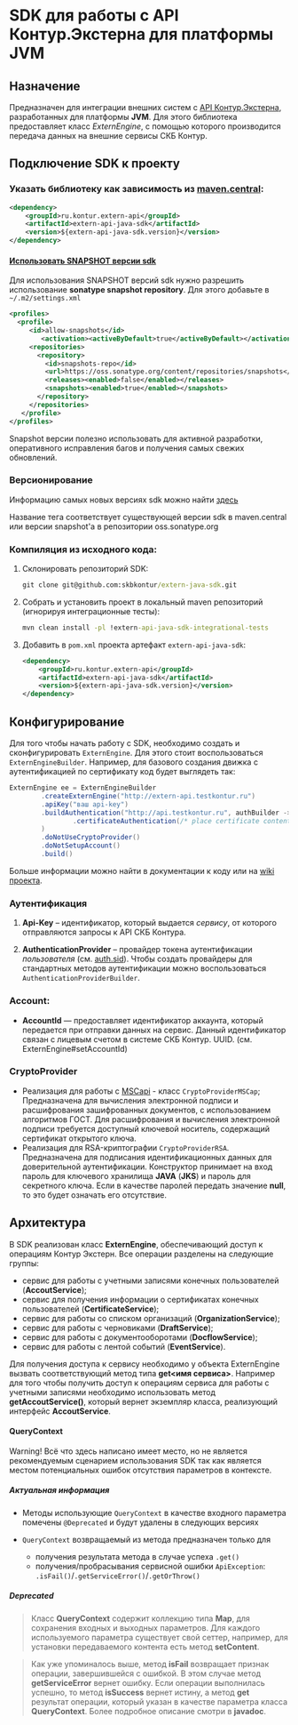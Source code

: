 # SDK для работы с API Контур.Экстерна для платформы JVM

## Назначение
Предназначен для интеграции внешних систем с [API Контур.Экстерна](https://github.com/skbkontur/extern-api-docs), разработанных для платформы **JVM**. Для этого библиотека предоставляет класс *ExternEngine*, с помощью которого производится передача данных на внешние сервисы СКБ Контур.

## Подключение SDK к проекту

### Указать библиотеку как зависимость из [maven.central](https://mvnrepository.com/artifact/ru.kontur.extern-api/extern-api-java-sdk):

```xml
<dependency>
    <groupId>ru.kontur.extern-api</groupId>
    <artifactId>extern-api-java-sdk</artifactId>
    <version>${extern-api-java-sdk.version}</version>
</dependency>
```

#### [Использовать SNAPSHOT версии sdk](https://stackoverflow.com/questions/7715321/how-to-download-snapshot-version-from-maven-snapshot-repository)

Для использования SNAPSHOT версий sdk нужно разрешить использование **sonatype snapshot repository**.
Для этого добавьте в ` ~/.m2/settings.xml`
```xml
<profiles>
  <profile>
     <id>allow-snapshots</id>
        <activation><activeByDefault>true</activeByDefault></activation>
     <repositories>
       <repository>
         <id>snapshots-repo</id>
         <url>https://oss.sonatype.org/content/repositories/snapshots</url>
         <releases><enabled>false</enabled></releases>
         <snapshots><enabled>true</enabled></snapshots>
       </repository>
     </repositories>
   </profile>
</profiles>
```

Snapshot версии полезно использовать для активной разработки, оперативного исправления багов
и получения самых свежих обновлений. 

### Версионирование

Информацию самых новых версиях sdk можно найти [здесь](https://github.com/skbkontur/extern-java-sdk/releases) 

Название тега соответствует существующей версии sdk в maven.central или версии snapshot'а в
репозитории oss.sonatype.org

### Компиляция из исходного кода:

1. Склонировать репозиторий SDK:
    ```cmd
    git clone git@github.com:skbkontur/extern-java-sdk.git
    ```
    
1. Собрать и установить проект в локальный maven репозиторий (игнорируя интеграционные тесты):
    ```cmd
    mvn clean install -pl !extern-api-java-sdk-integrational-tests
    ```
    
1. Добавить в `pom.xml` проекта артефакт `extern-api-java-sdk`:
    ```xml
    <dependency>
        <groupId>ru.kontur.extern-api</groupId>
        <artifactId>extern-api-java-sdk</artifactId>
        <version>${extern-api-java-sdk.version}</version>
    </dependency>
    ```

## Конфигурирование
Для того чтобы начать работу с SDK, необходимо создать и сконфигурировать `ExternEngine`.
Для этого стоит воспользоваться `ExternEngineBuilder`.
Например, для базового создания движка с аутентификацией по сертификату код будет выглядеть так:

```java
ExternEngine ee = ExternEngineBuilder
        .createExternEngine("http://extern-api.testkontur.ru")
        .apiKey("ваш api-key")
        .buildAuthentication("http://api.testkontur.ru", authBuilder -> authBuilder
                .certificateAuthentication(/* place certificate content here */)
        )
        .doNotUseCryptoProvider()
        .doNotSetupAccount()
        .build()
```

Больше информации можно найти в документации к коду или на [wiki проекта](https://github.com/skbkontur/extern-java-sdk/wiki/Get-started-%5Bsince-1.6%5D).

### Аутентификация

1. **Api-Key** – идентификатор, который выдается *сервису*, от которого отправляются запросы к API СКБ Контура.

2. **AuthenticationProvider** – провайдер токена аутентификации *пользователя*
    (см. [auth.sid](https://docs-ke.readthedocs.io/ru/latest/auth/index.html)). Чтобы создать провайдеры для
    стандартных методов аутентификации можно воспользоваться `AuthenticationProviderBuilder`.

### Account:

- **AccountId** — предоставляет идентификатор аккаунта, который передается при отправки данных на сервис.
    Данный идентификатор связан с лицевым счетом в системе СКБ Контур. UUID.
    (см. ExternEngine#setAccountId)
    
### CryptoProvider
    
  - Реализация для работы с [MSCapi](https://msdn.microsoft.com/en-us/library/windows/desktop/aa380256.aspx) - класс `CryptoProviderMSCap`;
    Предназначена для вычисления электронной подписи и расшифрования зашифрованных документов, с использованием алгоритмов ГОСТ.
    Для расшифрования и вычисления электронной подписи требуется доступный ключевой носитель, содержащий сертификат открытого ключа.
  - Реализация для RSA-криптографии `CryptoProviderRSA`.
    Предназначена для подписания идентификационных данных для доверительной аутентификации.
     Конструктор принимает на вход пароль для ключевого хранилища **JAVA** (**JKS**) и пароль для секретного ключа. 
     Если в качестве паролей передать значение **null**, то это будет означать его отсутствие.



## Архитектура
В SDK реализован класс **ExternEngine**, обеспечивающий доступ к операциям Контур Экстерн. Все операции разделены на следующие группы:

- сервис для работы с учетными записями конечных пользователей (**AccoutService**);
- сервис для получения информации о сертификатах конечных пользователей (**CertificateService**);
- сервис для работы со списком организаций (**OrganizationService**);
- сервис для работы с черновиками (**DraftService**);
- сервис для работы с документооборотами (**DocflowService**);
- сервис для работы с лентой событий (**EventService**).

Для получения доступа к сервису необходимо у объекта ExternEngine вызвать соответствующий метод 
типа **get<имя сервиса>**. Например для того чтобы получить доступ к операциям сервиса для работы 
с учетными записями необходимо использовать метод **getAccoutService()**, который вернет экземпляр класса, 
реализующий интерфейс **AccoutService**. 


#### QueryContext

Warning! Всё что здесь написано имеет место, но не является рекомендуемым сценарием использования SDK
так как является местом потенциальных ошибок отсутствия параметров в контексте.

##### Актуальная информация

* Методы использующие `QueryContext` в качестве входного параметра помечены `@Deprecated` и
будут удалены в следующих версиях

* `QueryContext` возвращаемый из метода предназначен только для
    * получения результата метода в случае успеха `.get()`
    * получения/пробрасывания сервисной ошибки `ApiException`: `.isFail()`/`.getServiceError()`/`.getOrThrow()`
  
##### Deprecated
  
> Класс **QueryContext** содержит коллекцию типа **Map**, для сохранения входных и выходных параметров. 
Для каждого используемого параметра существует свой сеттер, 
например, для установки передаваемого контента есть метод **setContent**. 

> Как уже упоминалось выше, метод **isFail** возвращает признак операции, завершившейся с ошибкой. 
В этом случае метод **getServiceError** вернет ошибку. Если операции выполнилась успешно, 
то метод **isSuccess** вернет истину, а метод **get** результат операции, 
который указан в качестве параметра класса **QueryContext**. 
Более подробное описание смотри в **javadoc**.
